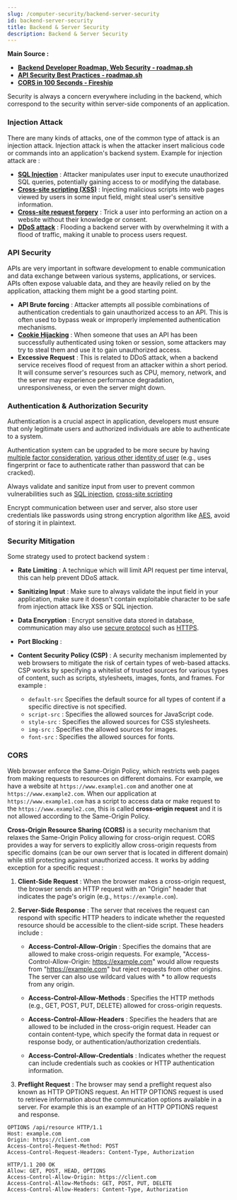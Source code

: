 ```yaml
---
slug: /computer-security/backend-server-security
id: backend-server-security
title: Backend & Server Security
description: Backend & Server Security
---
```


**Main Source :**

- **[Backend Developer Roadmap, Web Security - roadmap.sh](https://roadmap.sh/backend)**
- **[API Security Best Practices - roadmap.sh](https://roadmap.sh/best-practices/api-security)**
- **[CORS in 100 Seconds - Fireship](https://youtu.be/4KHiSt0oLJ0?si=YOAgWDaYEHJRCFoH)**

Security is always a concern everywhere including in the backend, which correspond to the security within server-side components of an application.

### Injection Attack

There are many kinds of attacks, one of the common type of attack is an injection attack. Injection attack is when the attacker insert malicious code or commands into an application's backend system. Example for injection attack are :

- **[SQL Injection](/computer-security/web-security#sql-injection)** : Attacker manipulates user input to execute unauthorized SQL queries, potentially gaining access to or modifying the database.
- **[Cross-site scripting (XSS)](/computer-security/web-security#cross-site-scripting-xss)** : Injecting malicious scripts into web pages viewed by users in some input field, might steal user's sensitive information.
- **[Cross-site request forgery](/computer-security/web-security#cross-site-request-forgery)** : Trick a user into performing an action on a website without their knowledge or consent.
- **[DDoS attack](/computer-security/network-security#ddos-attack)** : Flooding a backend server with by overwhelming it with a flood of traffic, making it unable to process users request.

### API Security

APIs are very important in software development to enable communication and data exchange between various systems, applications, or services. APIs often expose valuable data, and they are heavily relied on by the application, attacking them might be a good starting point.

- **API Brute forcing** : Attacker attempts all possible combinations of authentication credentials to gain unauthorized access to an API. This is often used to bypass weak or improperly implemented authentication mechanisms.
- **[Cookie Hijacking](/computer-security/web-security#cookie-hijacking)** : When someone that uses an API has been successfully authenticated using token or session, some attackers may try to steal them and use it to gain unauthorized access.
- **Excessive Request** : This is related to DDoS attack, when a backend service receives flood of request from an attacker within a short period. It will consume server's resources such as CPU, memory, network, and the server may experience performance degradation, unresponsiveness, or even the server might down.

### Authentication & Authorization Security

Authentication is a crucial aspect in application, developers must ensure that only legitimate users and authorized individuals are able to authenticate to a system.

Authentication system can be upgraded to be more secure by having [multiple factor consideration](/backend-development/authentication#authentication-factor-number), [various other identity of user](/backend-development/authentication#authentication-factor) (e.g., uses fingerprint or face to authenticate rather than password that can be cracked).

Always validate and sanitize input from user to prevent common vulnerabilities such as [SQL injection](/computer-security/web-security#sql-injection), [cross-site scripting](/computer-security/web-security#cross-site-scripting-xss)

Encrypt communication between user and server, also store user credentials like passwords using strong encryption algorithm like [AES](/computer-security/aes), avoid of storing it in plaintext.

### Security Mitigation

Some strategy used to protect backend system :

- **Rate Limiting** : A technique which will limit API request per time interval, this can help prevent DDoS attack.
- **Sanitizing Input** : Make sure to always validate the input field in your application, make sure it doesn't contain exploitable character to be safe from injection attack like XSS or SQL injection.
- **Data Encryption** : Encrypt sensitive data stored in database, communication may also use [secure protocol](/computer-networking/network-encryption) such as [HTTPS](/computer-networking/http-https#https).
- **Port Blocking** :
- **Content Security Policy (CSP)** : A security mechanism implemented by web browsers to mitigate the risk of certain types of web-based attacks. CSP works by specifying a whitelist of trusted sources for various types of content, such as scripts, stylesheets, images, fonts, and frames. For example :

  - `default-src` Specifies the default source for all types of content if a specific directive is not specified.
  - `script-src` : Specifies the allowed sources for JavaScript code.
  - `style-src` : Specifies the allowed sources for CSS stylesheets.
  - `img-src` : Specifies the allowed sources for images.
  - `font-src` : Specifies the allowed sources for fonts.

### CORS

Web browser enforce the Same-Origin Policy, which restricts web pages from making requests to resources on different domains. For example, we have a website at `https://www.example1.com` and another one at `https://www.example2.com`. When our application at `https://www.example1.com` has a script to access data or make request to the `https://www.example2.com`, this is called **cross-origin request** and it is not allowed according to the Same-Origin Policy.

**Cross-Origin Resource Sharing (CORS)** is a security mechanism that relaxes the Same-Origin Policy allowing for cross-origin request. CORS provides a way for servers to explicitly allow cross-origin requests from specific domains (can be our own server that is located in different domain) while still protecting against unauthorized access. It works by adding exception for a specific request :

1. **Client-Side Request** : When the browser makes a cross-origin request, the browser sends an HTTP request with an "Origin" header that indicates the page's origin (e.g., `https://example.com`).

2. **Server-Side Response** : The server that receives the request can respond with specific HTTP headers to indicate whether the requested resource should be accessible to the client-side script. These headers include :

   - **Access-Control-Allow-Origin** : Specifies the domains that are allowed to make cross-origin requests. For example, "Access-Control-Allow-Origin: https://example.com" would allow requests from "https://example.com" but reject requests from other origins. The server can also use wildcard values with \* to allow requests from any origin.

   - **Access-Control-Allow-Methods** : Specifies the HTTP methods (e.g., GET, POST, PUT, DELETE) allowed for cross-origin requests.

   - **Access-Control-Allow-Headers** : Specifies the headers that are allowed to be included in the cross-origin request. Header can contain content-type, which specify the format data in request or response body, or authentication/authorization credentials.

   - **Access-Control-Allow-Credentials** : Indicates whether the request can include credentials such as cookies or HTTP authentication information.

3. **Preflight Request** : The browser may send a preflight request also known as HTTP OPTIONS request. An HTTP OPTIONS request is used to retrieve information about the communication options available in a server. For example this is an example of an HTTP OPTIONS request and response.

```http
OPTIONS /api/resource HTTP/1.1
Host: example.com
Origin: https://client.com
Access-Control-Request-Method: POST
Access-Control-Request-Headers: Content-Type, Authorization
```

```http
HTTP/1.1 200 OK
Allow: GET, POST, HEAD, OPTIONS
Access-Control-Allow-Origin: https://client.com
Access-Control-Allow-Methods: GET, POST, PUT, DELETE
Access-Control-Allow-Headers: Content-Type, Authorization
```
